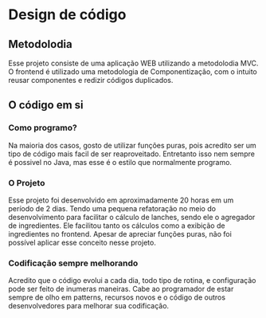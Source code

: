 # Design de código

## Metodolodia

Esse projeto consiste de uma aplicação WEB utilizando a metodolodia MVC.
O frontend é utilizado uma metodologia de Componentização,
com o intuito reusar componentes e redizir códigos duplicados.
 
## O código em si

### Como programo?

Na maioria dos casos, gosto de utilizar funções puras, pois acredito ser um tipo
de código mais facil de ser reaproveitado. Entretanto isso nem sempre é possivel no Java,
mas esse é o estilo que normalmente programo.

### O Projeto

Esse projeto foi desenvolvido em aproximadamente 20 horas em um período de 2 dias. Tendo uma pequena refatoração no
meio do desenvolvimento para facilitar o cálculo de lanches, sendo ele o agregador de ingredientes. Ele facilitou
tanto os cálculos como a exibição de ingredientes no frontend. Apesar de apreciar funções puras, não foi possível
aplicar esse conceito nesse projeto.
 

### Codificação sempre melhorando

Acredito que o código evolui a cada dia, todo tipo de rotina, e configuração pode ser feito de inumeras maneiras.
Cabe ao programador de estar sempre de olho em patterns, recursos novos e o código de outros desenvolvedores
para melhorar sua codificação.